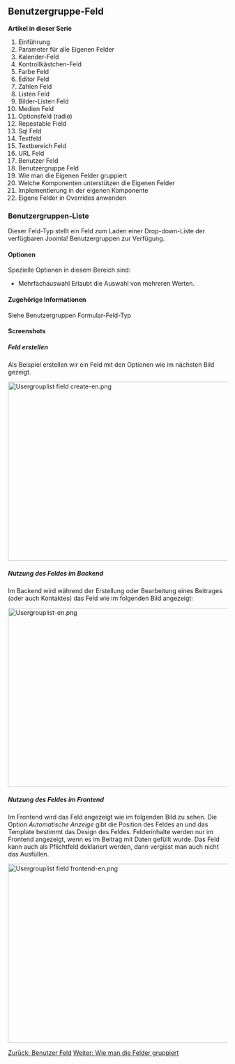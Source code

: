 <!-- Filename: J3.x:Adding_custom_fields/Usergroup_Field / Display title: Benutzergruppe Feld -->

## Benutzergruppe-Feld

**Artikel in dieser Serie**

1.  Einführung
2.   Parameter für alle Eigenen
    Felder
3.  Kalender-Feld
4.  Kontrollkästchen-Feld
5.   Farbe
    Feld
6.   Editor
    Feld
7.   Zahlen
    Feld
8.   Listen
    Feld
9.   Bilder-Listen
    Feld
10.  Medien
    Feld
11.  Optionsfeld
    (radio)
12.  Repeatable
    Field
13.  Sql
    Feld
14. Textfeld
15.  Textbereich
    Feld
16.  URL
    Feld
17.  Benutzer
    Feld
18.  Benutzergruppe
    Feld
19.  Wie man die Eigenen Felder
    gruppiert
20.  Welche Komponenten unterstützen die Eigenen
    Felder
21.  Implementierung in der eigenen
    Komponente
22.  Eigene Felder in Overrides
    anwenden

### Benutzergruppen-Liste

Dieser Feld-Typ stellt ein Feld zum Laden einer Drop-down-Liste der
verfügbaren Joomla! Benutzergruppen zur Verfügung.

#### Optionen

Spezielle Optionen in diesem Bereich sind:

- Mehrfachauswahl
  Erlaubt die Auswahl von mehreren Werten.

#### Zugehörige Informationen

Siehe  Benutzergruppen
Formular-Feld-Typ

#### Screenshots

##### Feld erstellen

Als Beispiel erstellen wir ein Feld mit den Optionen wie im nächsten
Bild gezeigt.

<img
src="https://docs.joomla.org/images/thumb/2/24/Usergrouplist_field_create-en.png/800px-Usergrouplist_field_create-en.png"
decoding="async"
srcset="https://docs.joomla.org/images/thumb/2/24/Usergrouplist_field_create-en.png/1200px-Usergrouplist_field_create-en.png 1.5x, https://docs.joomla.org/images/2/24/Usergrouplist_field_create-en.png 2x"
data-file-width="1291" data-file-height="661" width="800" height="410"
alt="Usergrouplist field create-en.png" />

##### Nutzung des Feldes im Backend

Im Backend wird während der Erstellung oder Bearbeitung eines Beitrages
(oder auch Kontaktes) das Feld wie im folgenden Bild angezeigt:

<img
src="https://docs.joomla.org/images/thumb/3/38/Usergrouplist-en.png/800px-Usergrouplist-en.png"
decoding="async"
srcset="https://docs.joomla.org/images/thumb/3/38/Usergrouplist-en.png/1200px-Usergrouplist-en.png 1.5x, https://docs.joomla.org/images/3/38/Usergrouplist-en.png 2x"
data-file-width="1291" data-file-height="661" width="800" height="410"
alt="Usergrouplist-en.png" />

##### Nutzung des Feldes im Frontend

Im Frontend wird das Feld angezeigt wie im folgenden Bild zu sehen. Die
Option *Automatische Anzeige* gibt die Position des Feldes an und das
Template bestimmt das Design des Feldes.
Felderinhalte werden nur im Frontend angezeigt, wenn es im Beitrag mit
Daten gefüllt wurde. Das Feld kann auch als Pflichtfeld deklariert
werden, dann vergisst man auch nicht das Ausfüllen.

<img
src="https://docs.joomla.org/images/thumb/a/a0/Usergrouplist_field_frontend-en.png/800px-Usergrouplist_field_frontend-en.png"
decoding="async"
srcset="https://docs.joomla.org/images/thumb/a/a0/Usergrouplist_field_frontend-en.png/1200px-Usergrouplist_field_frontend-en.png 1.5x, https://docs.joomla.org/images/a/a0/Usergrouplist_field_frontend-en.png 2x"
data-file-width="1291" data-file-height="661" width="800" height="410"
alt="Usergrouplist field frontend-en.png" />

<a href="https://docs.joomla.org/J3.x:Adding_custom_fields/User_Field"
id="content-button" class="button expand success">Zurück: Benutzer
Feld</a> <a
href="https://docs.joomla.org/J3.x:Adding_custom_fields/How%CC%9E_can_you_group_custom_fields"
id="content-button" class="button expand">Weiter: Wie man die Felder
gruppiert</a>
